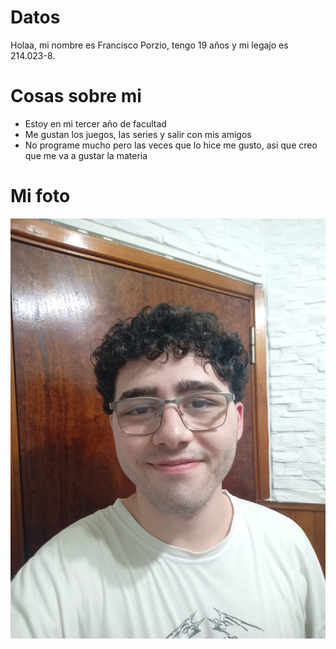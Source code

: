 # Datos

Holaa, mi nombre es Francisco Porzio, tengo 19 años y mi legajo es 214.023-8.

# Cosas sobre mi

* Estoy en mi tercer año de facultad
* Me gustan los juegos, las series y salir con mis amigos
* No programe mucho pero las veces que lo hice me gusto, asi que creo que me va a gustar la materia

# Mi foto
![yo](https://github.com/pdepjm/2025-tp0-presentacion-fporzio0/blob/main/fotoPresentacion.jpg)

